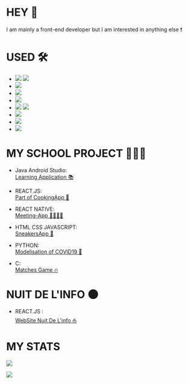 # HEY 🎉

I am mainly a front-end developer but I am interested in anything else ❗️

# USED 🛠
- <img src="https://img.shields.io/badge/React_Native-20232A?style=for-the-badge&logo=react&logoColor=61DAFB"/> <img src="https://img.shields.io/badge/React-20232A?style=for-the-badge&logo=react&logoColor=61DAFB"/>
- <img src="https://img.shields.io/badge/Svelte-4A4A55?style=for-the-badge&logo=svelte&logoColor=FF3E00"/>
- <img src="https://img.shields.io/badge/JavaScript-F7DF1E?style=for-the-badge&logo=javascript&logoColor=black"/>
- <img src="https://img.shields.io/badge/HTML5-E34F26?style=for-the-badge&logo=html5&logoColor=white"/>
- <img src="https://img.shields.io/badge/CSS3-1572B6?style=for-the-badge&logo=css3&logoColor=white"/> <img src="https://img.shields.io/badge/styled--components-DB7093?style=for-the-badge&logo=styled-components&logoColor=white"/>
- <img src="https://img.shields.io/badge/Java-ED8B00?style=for-the-badge&logo=java&logoColor=white"/>
- <img src="https://img.shields.io/badge/Python-3776AB?style=for-the-badge&logo=python&logoColor=white"/>
- <img src="https://img.shields.io/badge/C-00599C?style=for-the-badge&logo=c&logoColor=white"/>

# MY SCHOOL PROJECT 🧑🏻‍🦯

- Java Android Studio: <br>
<a href="https://github.com/Pierrad/A414_Project"> Learning Application 📚</a>

- REACT.JS: <br>
<a href="https://github.com/Pierrad/Client-administration"> Part of CookingApp 🍪</a> <br>

- REACT NATIVE: <br>
<a href="https://github.com/Pierrad/Tandur-Meeting-App"> Meeting-App 🫱🏼‍🫲🏽</a> <br>

- HTML CSS JAVASCRIPT: <br>
<a href="https://github.com/Pierrad/SneakersApp"> SneakersApp 👟 </a> <br>

- PYTHON: <br>
<a href="https://github.com/nexus9111/modelisation"> Modelisation of COVID19 🦠</a> <br>

- C: <br>
<a href="https://github.com/wassimbouzakri/ProjetC"> Matches Game 🔥</a> <br>

# NUIT DE L'INFO 🌑

- REACT.JS : <br>
<a href="https://github.com/Pierrad/NDI-2021-Front"> WebSite Nuit De L'info ⛵️</a> <br>

# MY STATS

<p><img src="https://github-readme-stats.vercel.app/api?username=wassimbouzakri&show_icons=true&locale=en&theme=radical"/></p>
<p><img src="[![Readme Card](https://github-readme-stats.vercel.app/api/pin/?username=wassimbouzakri&repo=github-readme-stats)](https://github.com/wassimbouzakri/github-readme-stats)"/></p>
